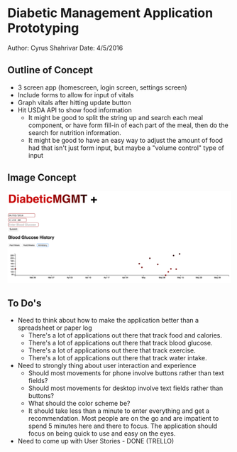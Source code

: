 # Diabetic Management Application Prototyping

Author: Cyrus Shahrivar
Date: 4/5/2016

## Outline of Concept
- 3 screen app (homescreen, login screen, settings screen)
- Include forms to allow for input of vitals
- Graph vitals after hitting update button
- Hit USDA API to show food information
  - It might be good to split the string up and search each meal component, or have form fill-in of each part of the meal, then do the search for nutrition information.
  - It might be good to have an easy way to adjust the amount of food had that isn't just form input, but maybe a "volume control" type of input

## Image Concept
<img src="concept.png" width="600px">

## To Do's
- Need to think about how to make the application better than a spreadsheet or paper log
  - There's a lot of applications out there that track food and calories.
  - There's a lot of applications out there that track blood glucose.
  - There's a lot of applications out there that track exercise.
  - There's a lot of applications out there that track water intake.
- Need to strongly thing about user interaction and experience
  - Should most movements for phone involve buttons rather than text fields?
  - Should most movements for desktop involve text fields rather than buttons?
  - What should the color scheme be?
  - It should take less than a minute to enter everything and get a recommendation.  Most people are on the go and are impatient to spend 5 minutes here and there to focus.  The application should focus on being quick to use and easy on the eyes.
- Need to come up with User Stories - DONE (TRELLO)
